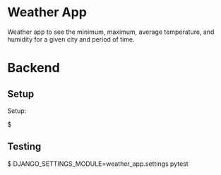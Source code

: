 # Weather App


Weather app to see the minimum, maximum, average temperature, and humidity for a
given city and period of time.

# Backend

## Setup

Setup:

$ 

## Testing

$ DJANGO_SETTINGS_MODULE=weather_app.settings pytest
